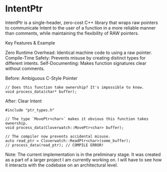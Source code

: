 # IntentPtr

IntentPtr is a single-header, zero-cost C++ library that wraps raw pointers to communicate Intent to the user of a function in a more reliable manner than comments, while maintaining the flexibility of RAW pointers.

Key Features & Example

Zero Runtime Overhead: Identical machine code to using a raw pointer.
Compile-Time Safety: Prevents misuse by creating distinct types for different intents.
Self-Documenting: Makes function signatures clear without comments.

Before: Ambiguous C-Style Pointer

```
// Does this function take ownership? It's impossible to know.
void process_data(char* buffer);
```

After: Clear Intent

```
#include "ptr_types.h"

// The type `MovePtr<char>` makes it obvious this function takes ownership.
void process_data(Cloverwatch::MovePtr<char> buffer);

// The compiler now prevents accidental misuse.
auto read_ptr = Cloverwatch::ReadPtr<char>(some_buffer);
// process_data(read_ptr); // COMPILE ERROR!
```

Note: The current implementation is in the preliminary stage. It was created as a part of a larger project I am currently working on. I will have to see how it interacts with the codebase on an architectural level.
